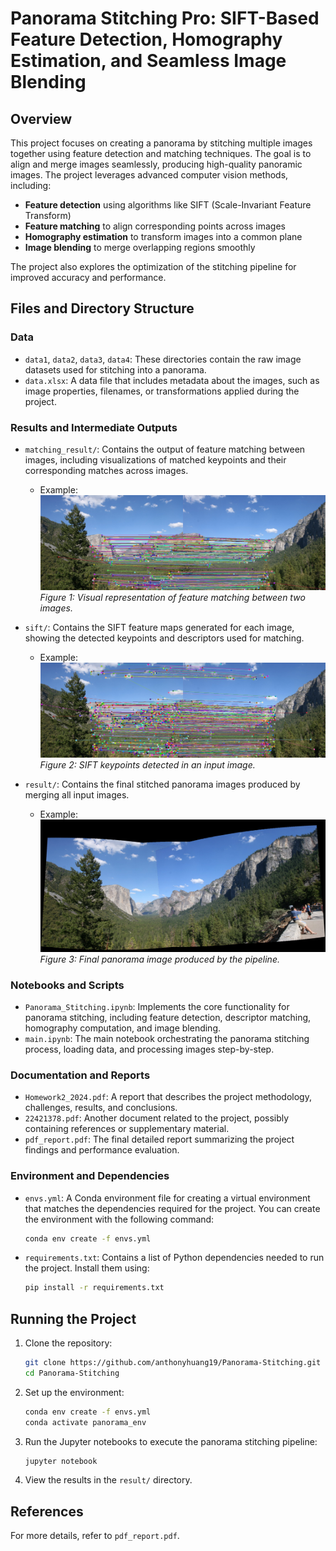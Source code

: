 # Panorama Stitching Pro: SIFT-Based Feature Detection, Homography Estimation, and Seamless Image Blending

## Overview

This project focuses on creating a panorama by stitching multiple images together using feature detection and matching techniques. The goal is to align and merge images seamlessly, producing high-quality panoramic images. The project leverages advanced computer vision methods, including:

- **Feature detection** using algorithms like SIFT (Scale-Invariant Feature Transform)
- **Feature matching** to align corresponding points across images
- **Homography estimation** to transform images into a common plane
- **Image blending** to merge overlapping regions smoothly

The project also explores the optimization of the stitching pipeline for improved accuracy and performance.

## Files and Directory Structure

### Data

- `data1`, `data2`, `data3`, `data4`: These directories contain the raw image datasets used for stitching into a panorama.
- `data.xlsx`: A data file that includes metadata about the images, such as image properties, filenames, or transformations applied during the project.

### Results and Intermediate Outputs

- `matching_result/`: Contains the output of feature matching between images, including visualizations of matched keypoints and their corresponding matches across images.
  - Example:
    ![Matching Result](matching_result/local_window/data3.jpg)  
    *Figure 1: Visual representation of feature matching between two images.*

- `sift/`: Contains the SIFT feature maps generated for each image, showing the detected keypoints and descriptors used for matching.
  - Example:
    ![SIFT Keypoints](matching_result/sift/data3.jpg)  
    *Figure 2: SIFT keypoints detected in an input image.*

- `result/`: Contains the final stitched panorama images produced by merging all input images.
  - Example:
    ![Final Result](result/sift/data3.jpg)  
    *Figure 3: Final panorama image produced by the pipeline.*

### Notebooks and Scripts

- `Panorama_Stitching.ipynb`: Implements the core functionality for panorama stitching, including feature detection, descriptor matching, homography computation, and image blending.
- `main.ipynb`: The main notebook orchestrating the panorama stitching process, loading data, and processing images step-by-step.

### Documentation and Reports

- `Homework2_2024.pdf`: A report that describes the project methodology, challenges, results, and conclusions.
- `22421378.pdf`: Another document related to the project, possibly containing references or supplementary material.
- `pdf_report.pdf`: The final detailed report summarizing the project findings and performance evaluation.

### Environment and Dependencies

- `envs.yml`: A Conda environment file for creating a virtual environment that matches the dependencies required for the project. You can create the environment with the following command:
  ```bash
  conda env create -f envs.yml
  ```

- `requirements.txt`: Contains a list of Python dependencies needed to run the project. Install them using:
  ```bash
  pip install -r requirements.txt
  ```

## Running the Project

1. Clone the repository:
   ```bash
   git clone https://github.com/anthonyhuang19/Panorama-Stitching.git
   cd Panorama-Stitching
   ```
2. Set up the environment:
   ```bash
   conda env create -f envs.yml
   conda activate panorama_env
   ```
3. Run the Jupyter notebooks to execute the panorama stitching pipeline:
   ```bash
   jupyter notebook
   ```
4. View the results in the `result/` directory.

## References

For more details, refer to `pdf_report.pdf`.


